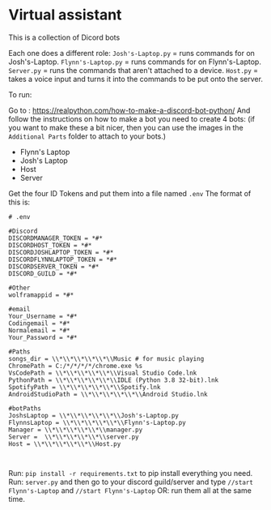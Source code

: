# Virtual assistant
This is a collection of Dicord bots

Each one does a different role:
 ```Josh's-Laptop.py``` = runs commands for on Josh's-Laptop.
 ```Flynn's-Laptop.py``` = runs commands for on Flynn's-Laptop.
 ```Server.py``` = runs the commands that aren't attached to a device.
 ```Host.py``` = takes a voice input and turns it into the commands to be put onto the server.

To run:

Go to : https://realpython.com/how-to-make-a-discord-bot-python/
And follow the instructions on how to make a bot
you need to create 4 bots: (if you want to make these a bit nicer, then you can use the images in the ```Additional Parts``` folder to attach to your bots.)
- Flynn's Laptop
- Josh's Laptop
- Host
- Server

Get the four ID Tokens and put them into a file named ```.env```
The format of this is:
```
# .env

#Discord
DISCORDMANAGER_TOKEN = *#*
DISCORDHOST_TOKEN = *#*
DISCORDJOSHLAPTOP_TOKEN = *#*
DISCORDFLYNNLAPTOP_TOKEN = *#*
DISCORDSERVER_TOKEN = *#*
DISCORD_GUILD = *#*

#Other
wolframappid = *#*

#email
Your_Username = *#*
Codingemail = *#*
Normalemail = *#*
Your_Password = *#*

#Paths
songs_dir = \\*\\*\\*\\*\\*\\Music # for music playing
ChromePath = C:/*/*/*/*/chrome.exe %s
VsCodePath = \\*\\*\\*\\*\\*\\Visual Studio Code.lnk
PythonPath = \\*\\*\\*\\*\\*\\IDLE (Python 3.8 32-bit).lnk
SpotifyPath = \\*\\*\\*\\*\\*\\Spotify.lnk
AndroidStudioPath = \\*\\*\\*\\*\\*\\Android Studio.lnk

#botPaths
JoshsLaptop = \\*\\*\\*\\*\\*\\Josh's-Laptop.py
FlynnsLaptop = \\*\\*\\*\\*\\*\\Flynn's-Laptop.py
Manager = \\*\\*\\*\\*\\*\\manager.py
Server =  \\*\\*\\*\\*\\*\\server.py
Host = \\*\\*\\*\\*\\*\\Host.py



```

Run: ```pip install -r requirements.txt``` to pip install everything you need.
Run: ```server.py``` and then go to your discord guild/server and type ```//start Flynn's-Laptop``` and ```//start Flynn's-Laptop```
OR: run them all at the same time.